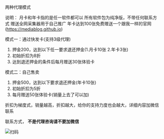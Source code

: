 两种代理模式

说明：
月卡和年卡指的是任一软件都可以
所有软件包为纯净版，不带任何联系方式
赠送全网采集器用于自己推广
年卡达到100张免费赠送一个跟我一样的官网(https://mediablog.github.io)


模式一：通过快发卡(支持3级代理)
1. 押金200，达到以下任一要求退还押金(1.月卡10张 2.年卡3张)
2. 初始折扣为8折
3. 达到退还押金的条件后每月赠送30张体验卡


模式二：自己售卖
1. 押金500，达到以下要求退还押金(年卡10张)
2. 初始折扣为5折
3. 每月赠送50张体验卡(销量上去了可以加)


折扣为梯度式，销量越高，折扣越大，给你的支持力度也会越大，详细内容加微信联系


联系方式， **不是代理咨询请不要加微信** 

![扫码](https://images.gitee.com/uploads/images/2020/0814/172353_c7499294_1093073.png "11.png")
